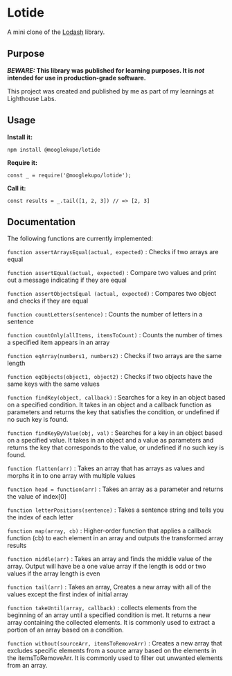 # Lotide

A mini clone of the [Lodash](https://lodash.com) library.

## Purpose

**_BEWARE:_ This library was published for learning purposes. It is _not_ intended for use in production-grade software.**

This project was created and published by me as part of my learnings at Lighthouse Labs. 

## Usage

**Install it:**

`npm install @mooglekupo/lotide`

**Require it:**

`const _ = require('@mooglekupo/lotide');`

**Call it:**

`const results = _.tail([1, 2, 3]) // => [2, 3]`

## Documentation

The following functions are currently implemented:

`function assertArraysEqual(actual, expected)` : Checks if two arrays are equal

`function assertEqual(actual, expected)` : Compare two values and print out a message indicating if they are equal

`function assertObjectsEqual (actual, expected)` : Compares two object and checks if they are equal

`function countLetters(sentence)` : Counts the number of letters in a sentence

`function countOnly(allItems, itemsToCount)` : Counts the number of times a specified item appears in an array

`function eqArray(numbers1, numbers2)` : Checks if two arrays are the same length

`function eqObjects(object1, object2)` : Checks if two objects have the same keys with the same values

`function findKey(object, callback)` : Searches for a key in an object based on a specified condition. It takes in an object and a callback function as parameters and returns the key that satisfies the condition, or undefined if no such key is found.

`function findKeyByValue(obj, val)` : Searches for a key in an object based on a specified value. It takes in an object and a value as parameters and returns the key that corresponds to the value, or undefined if no such key is found.

`function flatten(arr)` : Takes an array that has arrays as values and morphs it in to one array with multiple values

`function head = function(arr)` : Takes an array as a parameter and returns the value of index[0]

`function letterPositions(sentence)` : Takes a sentence string and tells you the index of each letter

`function map(array, cb)` : Higher-order function that applies a callback function (cb) to each element in an array and outputs the transformed array results

`function middle(arr)` : Takes an array and finds the middle value of the array. Output will have be a one value array if the length is odd or two values if the array length is even

`function tail(arr)` : Takes an array, Creates a new array with all of the values except the first index of initial array

`function takeUntil(array, callback)` : collects elements from the beginning of an array until a specified condition is met. It returns a new array containing the collected elements. It is commonly used to extract a portion of an array based on a condition.

`function without(sourceArr, itemsToRemoveArr)` : Creates a new array that excludes specific elements from a source array based on the elements in the itemsToRemoveArr. It is commonly used to filter out unwanted elements from an array.
